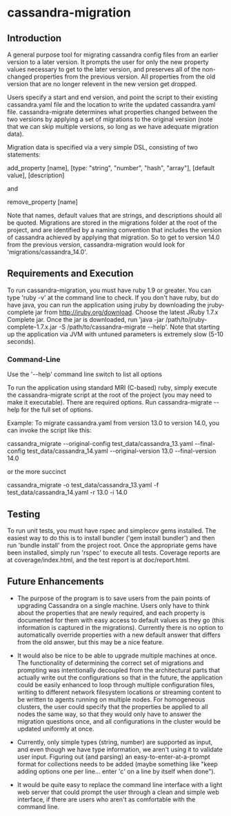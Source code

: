 cassandra-migration
===================

Introduction
------------
A general purpose tool for migrating cassandra config files from an earlier version to a later version.  It prompts the user for only the new property values necessary to get to the later version, and preserves all of the non-changed properties from the previous version.  All properties from the old version that are no longer relevent in the new version get dropped.

Users specify a start and end version, and point the script to their existing cassandra.yaml file and the location to write the updated cassandra.yaml file.  cassandra-migrate determines what properties changed between the two versions by applying a set of migrations to the original version (note that we can skip multiple versions, so long as we have adequate migration data).  

Migration data is specified via a very simple DSL, consisting of two statements:

add_property [name], [type: "string", "number", "hash", "array"], [default value], [description]

and

remove_property [name]

Note that names, default values that are strings, and descriptions should all be quoted.  Migrations are stored in the migrations folder at the root of the project, and are identified by a naming convention that includes the version of cassandra achieved by applying that migration.  So to get to version 14.0 from the previous version, cassandra-migration would look for 'migrations/cassandra_14.0'.

Requirements and Execution
--------------------------
To run cassandra-migration, you must have ruby 1.9 or greater.  You can type 'ruby -v' at the command line to check.  If you don't have ruby, but do have java, you can run the application using jruby by downloading the jruby-complete jar from http://jruby.org/download.  Choose the latest JRuby 1.7.x Complete jar.  Once the jar is downloaded, run 'java -jar /path/to/jruby-complete-1.7.x.jar -S /path/to/cassandra-migrate --help'.  Note that starting up the application via JVM with untuned parameters is extremely slow (5-10 seconds).

### Command-Line ###
Use the '--help' command line switch to list all options

To run the application using standard MRI (C-based) ruby, simply execute the cassandra-migrate script at the root of the project (you may need to make it executable).  There are required options.  Run cassandra-migrate --help for the full set of options.

Example: To migrate cassandra.yaml from version 13.0 to version 14.0, you can invoke the script like this:

cassandra_migrate --original-config test_data/cassandra_13.yaml --final-config test_data/cassandra_14.yaml --original-version 13.0 --final-version 14.0

or the more succinct

cassandra_migrate -o test_data/cassandra_13.yaml -f test_data/cassandra_14.yaml -r 13.0 -i 14.0

Testing
-------
To run unit tests, you must have rspec and simplecov gems installed.  The easiest way to do this is to install bundler ('gem install bundler') and then run 'bundle install' from the project root.  Once the appropriate gems have been installed, simply run 'rspec' to execute all tests.  Coverage reports are at coverage/index.html, and the test report is at doc/report.html.

Future Enhancements
-------------------
* The purpose of the program is to save users from the pain points of upgrading Cassandra on a single machine.  Users only have to think about the properties that are newly required, and each property is documented for them with easy access to default values as they go (this information is captured in the migrations).  Currently there is no option to automatically override properties with a new default answer that differs from the old answer, but this may be a nice feature.

* It would also be nice to be able to upgrade multiple machines at once.  The functionality of determining the correct set of migrations and prompting was intentionally decoupled from the architectural parts that actually write out the configurations so that in the future, the application could be easily enhanced to loop through multiple configuration files, writing to different network filesystem locations or streaming content to be written to agents running on multiple nodes.  For homogeneous clusters, the user could specify that the properties be applied to all nodes the same way, so that they would only have to answer the migration questions once, and all configurations in the cluster would be updated uniformly at once.

* Currently, only simple types (string, number) are supported as input, and even though we have type information, we aren't using it to validate user input.  Figuring out (and parsing) an easy-to-enter-at-a-prompt format for collections needs to be added (maybe something like "keep adding options one per line... enter 'c' on a line by itself when done").

* It would be quite easy to replace the command line interface with a light web server that could prompt the user through a clean and simple web interface, if there are users who aren't as comfortable with the command line.

